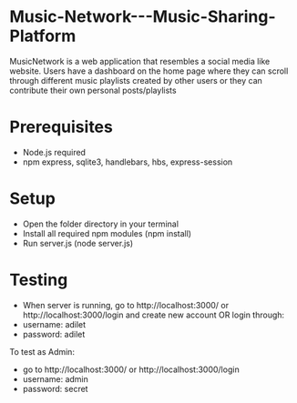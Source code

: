 # Music-Network---Music-Sharing-Platform

MusicNetwork is a web application that resembles a social media like website. Users have a dashboard on the home page where they can scroll through different music playlists created by other users or they can contribute their own personal posts/playlists

# Prerequisites

- Node.js required
- npm express, sqlite3, handlebars, hbs, express-session

# Setup

- Open the folder directory in your terminal
- Install all required npm modules (npm install)
- Run server.js (node server.js)

# Testing

- When server is running, go to http://localhost:3000/ or http://localhost:3000/login and create new account OR login through:
- username: adilet
- password: adilet

To test as Admin:

- go to http://localhost:3000/ or http://localhost:3000/login
- username: admin
- password: secret
